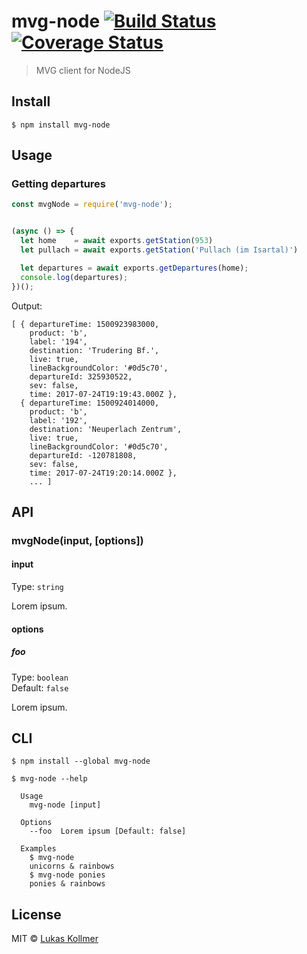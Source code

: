 # mvg-node [![Build Status](https://travis-ci.org/lukaskollmer/mvg-node.svg?branch=master)](https://travis-ci.org/lukaskollmer/mvg-node) [![Coverage Status](https://coveralls.io/repos/github/lukaskollmer/mvg-node/badge.svg?branch=master)](https://coveralls.io/github/lukaskollmer/mvg-node?branch=master)

> MVG client for NodeJS


## Install

```
$ npm install mvg-node
```


## Usage

### Getting departures

```js
const mvgNode = require('mvg-node');


(async () => {
  let home    = await exports.getStation(953)
  let pullach = await exports.getStation('Pullach (im Isartal)')

  let departures = await exports.getDepartures(home);
  console.log(departures);
})();
```

Output:
```
[ { departureTime: 1500923983000,
    product: 'b',
    label: '194',
    destination: 'Trudering Bf.',
    live: true,
    lineBackgroundColor: '#0d5c70',
    departureId: 325930522,
    sev: false,
    time: 2017-07-24T19:19:43.000Z },
  { departureTime: 1500924014000,
    product: 'b',
    label: '192',
    destination: 'Neuperlach Zentrum',
    live: true,
    lineBackgroundColor: '#0d5c70',
    departureId: -120781808,
    sev: false,
    time: 2017-07-24T19:20:14.000Z },
    ... ]
```


## API

### mvgNode(input, [options])

#### input

Type: `string`

Lorem ipsum.

#### options

##### foo

Type: `boolean`<br>
Default: `false`

Lorem ipsum.


## CLI

```
$ npm install --global mvg-node
```

```
$ mvg-node --help

  Usage
    mvg-node [input]

  Options
    --foo  Lorem ipsum [Default: false]

  Examples
    $ mvg-node
    unicorns & rainbows
    $ mvg-node ponies
    ponies & rainbows
```


## License

MIT © [Lukas Kollmer](https://lukaskollmer.me)

